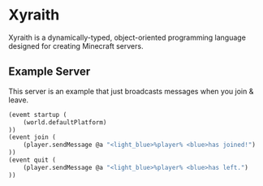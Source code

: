 # Xyraith
Xyraith is a dynamically-typed, object-oriented programming language designed for creating Minecraft servers.

## Example Server
This server is an example that just broadcasts messages when you join & leave.
```lisp
(evemt startup (
    (world.defaultPlatform)
))
(event join (
    (player.sendMessage @a "<light_blue>%player% <blue>has joined!")
))
(event quit (
    (player.sendMessage @a "<light_blue>%player% <blue>has left.")
))
```